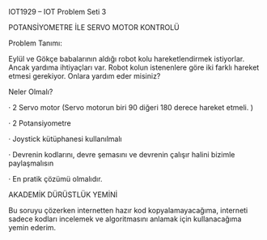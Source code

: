 IOT1929 – IOT Problem Seti 3

POTANSİYOMETRE İLE SERVO MOTOR KONTROLÜ

Problem Tanımı:

Eylül ve Gökçe babalarının aldığı robot kolu hareketlendirmek istiyorlar. Ancak yardıma ihtiyaçları var. Robot kolun istenenlere göre iki farklı hareket etmesi gerekiyor. Onlara yardım eder misiniz?

Neler Olmalı?

· 2 Servo motor (Servo motorun biri 90 diğeri 180 derece hareket etmeli. )

· 2 Potansiyometre

· Joystick kütüphanesi kullanılmalı

· Devrenin kodlarını, devre şemasını ve devrenin çalışır halini bizimle paylaşmalısın

· En pratik çözümü olmalıdır.

AKADEMİK DÜRÜSTLÜK YEMİNİ

Bu soruyu çözerken internetten hazır kod kopyalamayacağıma, interneti sadece kodları incelemek ve algoritmasını anlamak için kullanacağıma yemin ederim.